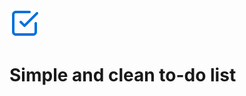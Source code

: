 <img src="https://raw.githubusercontent.com/edman-cota/serity/main/src/assets/img/logo.svg">

# Simple and clean to-do list
